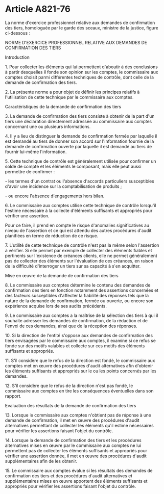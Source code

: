# Article A821-76

La norme d'exercice professionnel relative aux demandes de confirmation des tiers, homologuée par le garde des sceaux, ministre de la justice, figure ci-dessous :

NORME D'EXERCICE PROFESSIONNEL RELATIVE AUX DEMANDES DE CONFIRMATION DES TIERS

Introduction

1\. Pour collecter les éléments qui lui permettent d'aboutir à des conclusions à partir desquelles il fonde son opinion sur les comptes, le commissaire aux comptes choisit parmi différentes techniques de contrôle, dont celle de la demande de confirmation des tiers.

2\. La présente norme a pour objet de définir les principes relatifs à l'utilisation de cette technique par le commissaire aux comptes.

Caractéristiques de la demande de confirmation des tiers

3\. La demande de confirmation des tiers consiste à obtenir de la part d'un tiers une déclaration directement adressée au commissaire aux comptes concernant une ou plusieurs informations.

4\. Il y a lieu de distinguer la demande de confirmation fermée par laquelle il est demandé au tiers de donner son accord sur l'information fournie de la demande de confirmation ouverte par laquelle il est demandé au tiers de fournir lui-même l'information.

5\. Cette technique de contrôle est généralement utilisée pour confirmer un solde de compte et les éléments le composant, mais elle peut aussi permettre de confirmer :

\- les termes d'un contrat ou l'absence d'accords particuliers susceptibles d'avoir une incidence sur la comptabilisation de produits ;

\- ou encore l'absence d'engagements hors bilan.

6\. Le commissaire aux comptes utilise cette technique de contrôle lorsqu'il l'estime nécessaire à la collecte d'éléments suffisants et appropriés pour vérifier une assertion.

Pour ce faire, il prend en compte le risque d'anomalies significatives au niveau de l'assertion et ce qui est attendu des autres procédures d'audit planifiées en terme de réduction de ce risque.

7\. L'utilité de cette technique de contrôle n'est pas la même selon l'assertion à vérifier. Si elle permet par exemple de collecter des éléments fiables et pertinents sur l'existence de créances clients, elle ne permet généralement pas de collecter des éléments sur l'évaluation de ces créances, en raison de la difficulté d'interroger un tiers sur sa capacité à s'en acquitter.

Mise en œuvre de la demande de confirmation des tiers

8\. Le commissaire aux comptes détermine le contenu des demandes de confirmation des tiers en fonction notamment des assertions concernées et des facteurs susceptibles d'affecter la fiabilité des réponses tels que la nature de la demande de confirmation, fermée ou ouverte, ou encore son expérience acquise lors de ses audits précédents.

9\. Le commissaire aux comptes a la maîtrise de la sélection des tiers à qui il souhaite adresser les demandes de confirmation, de la rédaction et de l'envoi de ces demandes, ainsi que de la réception des réponses.

10\. Si la direction de l'entité s'oppose aux demandes de confirmation des tiers envisagées par le commissaire aux comptes, il examine si ce refus se fonde sur des motifs valables et collecte sur ces motifs des éléments suffisants et appropriés.

11\. S'il considère que le refus de la direction est fondé, le commissaire aux comptes met en œuvre des procédures d'audit alternatives afin d'obtenir les éléments suffisants et appropriés sur le ou les points concernés par les demandes.

12\. S'il considère que le refus de la direction n'est pas fondé, le commissaire aux comptes en tire les conséquences éventuelles dans son rapport.

Evaluation des résultats de la demande de confirmation des tiers

13\. Lorsque le commissaire aux comptes n'obtient pas de réponse à une demande de confirmation, il met en œuvre des procédures d'audit alternatives permettant de collecter les éléments qu'il estime nécessaires pour vérifier les assertions faisant l'objet du contrôle.

14\. Lorsque la demande de confirmation des tiers et les procédures alternatives mises en œuvre par le commissaire aux comptes ne lui permettent pas de collecter les éléments suffisants et appropriés pour vérifier une assertion donnée, il met en œuvre des procédures d'audit supplémentaires afin de les obtenir.

15\. Le commissaire aux comptes évalue si les résultats des demandes de confirmation des tiers et des procédures d'audit alternatives et supplémentaires mises en œuvre apportent des éléments suffisants et appropriés pour vérifier les assertions faisant l'objet du contrôle.
